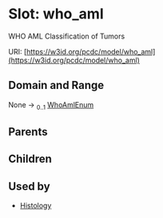 
# Slot: who_aml


WHO AML Classification of Tumors

URI: [https://w3id.org/pcdc/model/who_aml](https://w3id.org/pcdc/model/who_aml)


## Domain and Range

None &#8594;  <sub>0..1</sub> [WhoAmlEnum](WhoAmlEnum.md)

## Parents


## Children


## Used by

 * [Histology](Histology.md)
